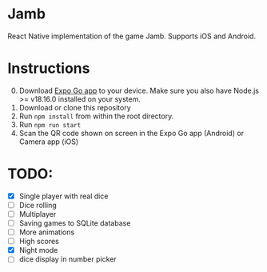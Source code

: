 # Jamb

React Native implementation of the game Jamb. Supports iOS and Android.

# Instructions

0.  Download [Expo Go app](https://expo.dev/client) to your device. Make sure you also have Node.js >= v18.16.0 installed on your system.
1.  Download or clone this repository
2.  Run `npm install` from within the root directory.
3.  Run `npm run start`
4.  Scan the QR code shown on screen in the Expo Go app (Android) or Camera app (iOS)

# TODO:

- [x] Single player with real dice
- [ ] Dice rolling
- [ ] Multiplayer
- [ ] Saving games to SQLite database
- [ ] More animations
- [ ] High scores
- [x] Night mode
- [ ] dice display in number picker
